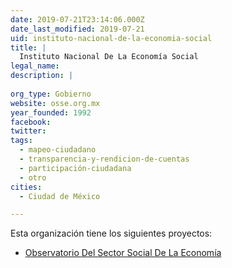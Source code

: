 ```yaml
---
date: 2019-07-21T23:14:06.000Z
date_last_modified: 2019-07-21
uid: instituto-nacional-de-la-economia-social
title: |
  Instituto Nacional De La Economía Social
legal_name: 
description: |
  
org_type: Gobierno
website: osse.org.mx
year_founded: 1992
facebook: 
twitter: 
tags:
  - mapeo-ciudadano
  - transparencia-y-rendicion-de-cuentas
  - participación-ciudadana
  - otro
cities: 
  - Ciudad de México

---
```


Esta organización tiene los siguientes proyectos:

- [Observatorio Del Sector Social De La Economía](/proyectos/observatorio-del-sector-social-de-la-economia)
